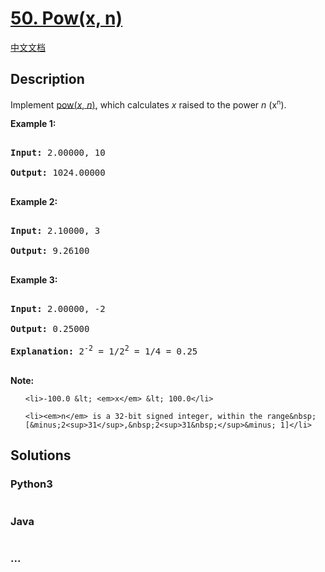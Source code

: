 # [50. Pow(x, n)](https://leetcode.com/problems/powx-n)

[中文文档](</solution/0000-0099/0050.Pow(x,%20n)/README.md>)

## Description

<p>Implement <a href="http://www.cplusplus.com/reference/valarray/pow/" target="_blank">pow(<em>x</em>, <em>n</em>)</a>, which calculates&nbsp;<em>x</em> raised to the power <em>n</em> (x<sup><span style="font-size:10.8333px">n</span></sup>).</p>

<p><strong>Example 1:</strong></p>

<pre>

<strong>Input:</strong> 2.00000, 10

<strong>Output:</strong> 1024.00000

</pre>

<p><strong>Example 2:</strong></p>

<pre>

<strong>Input:</strong> 2.10000, 3

<strong>Output:</strong> 9.26100

</pre>

<p><strong>Example 3:</strong></p>

<pre>

<strong>Input:</strong> 2.00000, -2

<strong>Output:</strong> 0.25000

<strong>Explanation:</strong> 2<sup>-2</sup> = 1/2<sup>2</sup> = 1/4 = 0.25

</pre>

<p><strong>Note:</strong></p>

<ul>

    <li>-100.0 &lt; <em>x</em> &lt; 100.0</li>

    <li><em>n</em> is a 32-bit signed integer, within the range&nbsp;[&minus;2<sup>31</sup>,&nbsp;2<sup>31&nbsp;</sup>&minus; 1]</li>

</ul>

## Solutions

<!-- tabs:start -->

### **Python3**

```python

```

### **Java**

```java

```

### **...**

```

```

<!-- tabs:end -->
